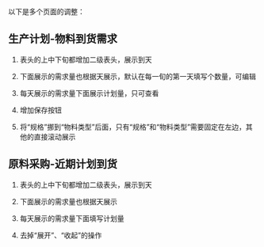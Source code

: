 以下是多个页面的调整：

## 生产计划-物料到货需求

1. 表头的上中下旬都增加二级表头，展示到天

2. 下面展示的需求量也根据天展示，默认在每一旬的第一天填写个数量，可编辑

3. 每天展示的需求量下面展示计划量，只可查看

4. 增加保存按钮

5. 将“规格”挪到“物料类型”后面，只有“规格”和“物料类型”需要固定在左边，其他的直接滚动展示

## 原料采购-近期计划到货

1. 表头的上中下旬都增加二级表头，展示到天

2. 下面展示的需求量也根据天展示

3. 每天展示的需求量下面填写计划量

4. 去掉“展开”、“收起”的操作